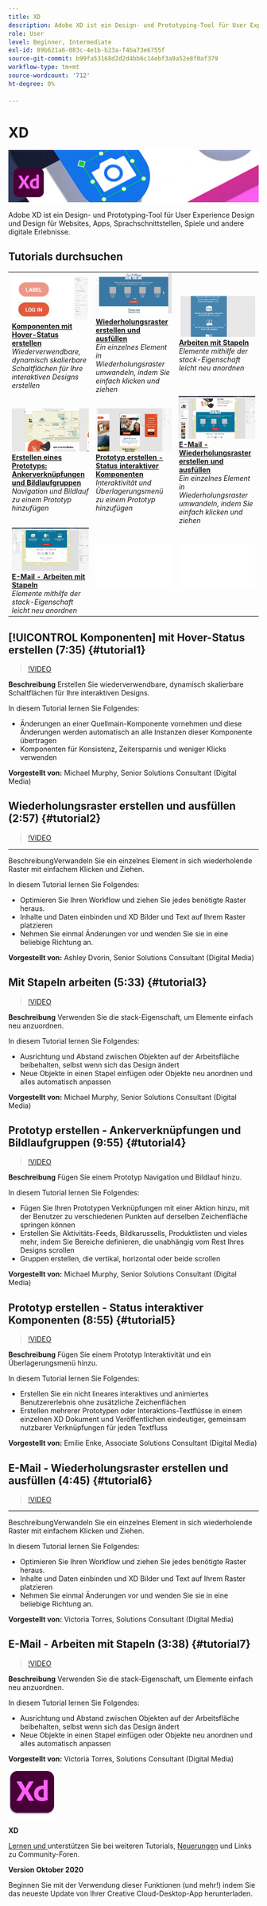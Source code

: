 ```yaml
---
title: XD
description: Adobe XD ist ein Design- und Prototyping-Tool für User Experience Design, mit dem Sie Websites, Apps, Sprachschnittstellen, Spiele und andere digitale Erlebnisse entwerfen können
role: User
level: Beginner, Intermediate
exl-id: 89b621a6-083c-4e1b-b23a-f4ba73e6755f
source-git-commit: b99fa53168d2d2d4bb6c14ebf3a9a52e8f0af379
workflow-type: tm+mt
source-wordcount: '712'
ht-degree: 0%

---
```


# XD

![Tutorial Hero Image](../assets/XD.jpg)

Adobe XD ist ein Design- und Prototyping-Tool für User Experience Design und Design für Websites, Apps, Sprachschnittstellen, Spiele und andere digitale Erlebnisse.

## Tutorials durchsuchen

<table style="table-layout:fixed">
<tr>
 <td>
   <a href="xd.md#tutorial1">
      <img alt="Komponenten mit Hover-Status erstellen" src="../assets/Xd_hoverstates_components_thumbnail.jpg" />
   </a>
    <div>
   <a href="xd.md#tutorial1"><strong>Komponenten mit Hover-Status erstellen</strong></a>
    </div>
    <em>Wiederverwendbare, dynamisch skalierbare Schaltflächen für Ihre interaktiven Designs erstellen</em>
    <br>
  </td>
  <td>
    <a href="xd.md#tutorial2">
        <img alt="Wiederholungsraster erstellen und ausfüllen" src="../assets/XD_repeatgrid_thumbnail.jpg" />
    </a>
    <div>
    <a href="xd.md#tutorial2"><strong>Wiederholungsraster erstellen und ausfüllen</strong></a>
    </div>
    <em>Ein einzelnes Element in Wiederholungsraster umwandeln, indem Sie einfach klicken und ziehen</em>
    <br>
  </td>
  <td>
   <a href="xd.md#tutorial3">
      <img alt="Arbeiten mit Stapeln" src="../assets/xd_Stacks_thumbnail.jpg" />
   </a>
    <div>
    <a href="xd.md#tutorial3"><strong>Arbeiten mit Stapeln</strong></a>
    </div>
    <em>Elemente mithilfe der stack-Eigenschaft leicht neu anordnen</em>
    <br>
  </td>
</tr>
<tr>
 <td>
    <a href="xd.md#tutorial4">
        <img alt="Prototyp erstellen - Ankerverknüpfungen und 
Gruppen scrollen" src="../assets/XD_Scrolls_Thumbnail_Murphy.jpg" />
    </a>
    <div>
    <a href="xd.md#tutorial4"><strong>Erstellen eines Prototyps: Ankerverknüpfungen und Bildlaufgruppen</strong></a>
    </div>
    <em>Navigation und Bildlauf zu einem Prototyp hinzufügen</em>
    <br>
  </td>
  <td>
    <a href="xd.md#tutorial5">
        <img alt="Prototyp erstellen - Status interaktiver Komponenten" src="../assets/XD_interactiveprototypes_enke.jpg" />
    </a>
    <div>
    <a href="xd.md#tutorial5"><strong>Prototyp erstellen - Status interaktiver Komponenten</strong></a>
    </div>
    <em>Interaktivität und Überlagerungsmenü zu einem Prototyp hinzufügen</em>
    <br>
  </td>
  <td>
   <a href="xd.md#tutorial6">
      <img alt="E-Mail - Wiederholungsraster erstellen und ausfüllen" src="../assets/xd_repeat_torres.jpg" />
   </a>
    <div>
   <a href="xd.md#tutorial7"><strong>E-Mail - Wiederholungsraster erstellen und ausfüllen</strong></a>
    </div>
    <em>Ein einzelnes Element in Wiederholungsraster umwandeln, indem Sie einfach klicken und ziehen</em>
    <br>
  </td>
</tr>
<tr>
 <td>
    <a href="xd.md#tutorial7">
        <img alt="E-Mail - Arbeiten mit Stapeln" src="../assets/xd_stacks_torres.jpg" />
    </a>
    <div>
    <a href="xd.md#tutorial7"><strong>E-Mail - Arbeiten mit Stapeln</strong></a>
    </div>
    <em>Elemente mithilfe der stack-Eigenschaft leicht neu anordnen</em>
    <br>
  </td>
  <td>
    <img alt="Abstand" src="../assets/Whitespacer.png" />
    <div>
    <br>
  </td>
  <td>
    <img alt="Abstand" src="../assets/Whitespacer.png" />
    <div>
    <br>
  </td>
</tr>
</table>

## [!UICONTROL Komponenten] mit Hover-Status erstellen (7:35) {#tutorial1}

>[!VIDEO](https://video.tv.adobe.com/v/326874?hidetitle=true)

**Beschreibung**
Erstellen Sie wiederverwendbare, dynamisch skalierbare Schaltflächen für Ihre interaktiven Designs.

In diesem Tutorial lernen Sie Folgendes:
* Änderungen an einer Quellmain-Komponente vornehmen und diese Änderungen werden automatisch an alle Instanzen dieser Komponente übertragen
* Komponenten für Konsistenz, Zeitersparnis und weniger Klicks verwenden

**Vorgestellt von:**
Michael Murphy, Senior Solutions Consultant (Digital Media)

## Wiederholungsraster erstellen und ausfüllen (2:57) {#tutorial2}

>[!VIDEO](https://video.tv.adobe.com/v/326955?hidetitle=true)

****
BeschreibungVerwandeln Sie ein einzelnes Element in sich wiederholende Raster mit einfachem Klicken und Ziehen.

In diesem Tutorial lernen Sie Folgendes:
* Optimieren Sie Ihren Workflow und ziehen Sie jedes benötigte Raster heraus.
* Inhalte und Daten einbinden und XD Bilder und Text auf Ihrem Raster platzieren
* Nehmen Sie einmal Änderungen vor und wenden Sie sie in eine beliebige Richtung an.

**Vorgestellt von:**
Ashley Dvorin, Senior Solutions Consultant (Digital Media)

## Mit Stapeln arbeiten (5:33) {#tutorial3}

>[!VIDEO](https://video.tv.adobe.com/v/326956?hidetitle=true)

**Beschreibung**
Verwenden Sie die stack-Eigenschaft, um Elemente einfach neu anzuordnen.

In diesem Tutorial lernen Sie Folgendes:
* Ausrichtung und Abstand zwischen Objekten auf der Arbeitsfläche beibehalten, selbst wenn sich das Design ändert
* Neue Objekte in einen Stapel einfügen oder Objekte neu anordnen und alles automatisch anpassen

**Vorgestellt von:**
Michael Murphy, Senior Solutions Consultant (Digital Media)

## Prototyp erstellen - Ankerverknüpfungen und Bildlaufgruppen (9:55) {#tutorial4}

>[!VIDEO](https://video.tv.adobe.com/v/326957?hidetitle=true)

**Beschreibung**
Fügen Sie einem Prototyp Navigation und Bildlauf hinzu.

In diesem Tutorial lernen Sie Folgendes:
* Fügen Sie Ihren Prototypen Verknüpfungen mit einer Aktion hinzu, mit der Benutzer zu verschiedenen Punkten auf derselben Zeichenfläche springen können
* Erstellen Sie Aktivitäts-Feeds, Bildkarussells, Produktlisten und vieles mehr, indem Sie Bereiche definieren, die unabhängig vom Rest Ihres Designs scrollen
* Gruppen erstellen, die vertikal, horizontal oder beide scrollen

**Vorgestellt von:**
Michael Murphy, Senior Solutions Consultant (Digital Media)

## Prototyp erstellen - Status interaktiver Komponenten (8:55) {#tutorial5}

>[!VIDEO](https://video.tv.adobe.com/v/326958?hidetitle=true)

**Beschreibung**
Fügen Sie einem Prototyp Interaktivität und ein Überlagerungsmenü hinzu.

In diesem Tutorial lernen Sie Folgendes:
* Erstellen Sie ein nicht lineares interaktives und animiertes Benutzererlebnis ohne zusätzliche Zeichenflächen
* Erstellen mehrerer Prototypen oder Interaktions-Textflüsse in einem einzelnen XD Dokument und Veröffentlichen eindeutiger, gemeinsam nutzbarer Verknüpfungen für jeden Textfluss

**Vorgestellt von:**
Emilie Enke, Associate Solutions Consultant (Digital Media)

## E-Mail - Wiederholungsraster erstellen und ausfüllen (4:45) {#tutorial6}

>[!VIDEO](https://video.tv.adobe.com/v/326775?hidetitle=true)

****
BeschreibungVerwandeln Sie ein einzelnes Element in sich wiederholende Raster mit einfachem Klicken und Ziehen.

In diesem Tutorial lernen Sie Folgendes:
* Optimieren Sie Ihren Workflow und ziehen Sie jedes benötigte Raster heraus.
* Inhalte und Daten einbinden und XD Bilder und Text auf Ihrem Raster platzieren
* Nehmen Sie einmal Änderungen vor und wenden Sie sie in eine beliebige Richtung an.

**Vorgestellt von:**
Victoria Torres, Solutions Consultant (Digital Media)

## E-Mail - Arbeiten mit Stapeln (3:38) {#tutorial7}

>[!VIDEO](https://video.tv.adobe.com/v/326759?hidetitle=true)

**Beschreibung**
Verwenden Sie die stack-Eigenschaft, um Elemente einfach neu anzuordnen.

In diesem Tutorial lernen Sie Folgendes:
* Ausrichtung und Abstand zwischen Objekten auf der Arbeitsfläche beibehalten, selbst wenn sich das Design ändert
* Neue Objekte in einen Stapel einfügen oder Objekte neu anordnen und alles automatisch anpassen

**Vorgestellt von:**
Victoria Torres, Solutions Consultant (Digital Media)

![XD](../assets/xd_appicon_96.png)

**XD**

[Lernen und ](https://helpx.adobe.com/support/xd.html) unterstützen Sie bei weiteren Tutorials,  [Neuerungen](https://helpx.adobe.com/xd/user-guide.html/xd/help/whats-new.ug.html) und Links zu Community-Foren.

**Version Oktober 2020**

Beginnen Sie mit der Verwendung dieser Funktionen (und mehr!) indem Sie das neueste Update von Ihrer Creative Cloud-Desktop-App herunterladen.

